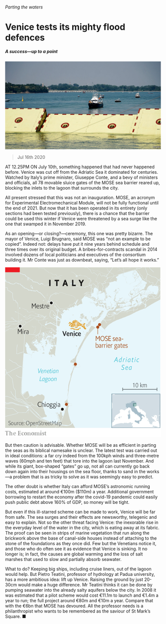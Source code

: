 ###### Parting the waters

# Venice tests its mighty flood defences 

##### A success—up to a point 

![image](images/20200718_EUP505_0.jpg) 

> Jul 16th 2020 

AT 12.25PM ON July 10th, something happened that had never happened before. Venice was cut off from the Adriatic Sea it dominated for centuries. Watched by Italy’s prime minister, Giuseppe Conte, and a bevy of ministers and officials, all 78 movable sluice gates of the MOSE sea barrier reared up, blocking the inlets to the lagoon that surrounds the city.

All present stressed that this was not an inauguration. MOSE, an acronym for Experimental Electromechanical Module, will not be fully functional until the end of 2021. But now that it has been operated in its entirety (only sections had been tested previously), there is a chance that the barrier could be used this winter if Venice were threatened by a sea surge like the one that swamped it in November 2019.


As an opening—or closing?—ceremony, this one was pretty bizarre. The mayor of Venice, Luigi Brugnaro, said MOSE was “not an example to be copied”. Indeed not: delays have put it nine years behind schedule and three times over its original budget. A bribes-for-contracts scandal in 2014 involved dozens of local politicians and executives of the consortium building it. Mr Conte was just as downbeat, saying, “Let’s all hope it works.”

![image](images/20200718_EUM923.png) 


But then caution is advisable. Whether MOSE will be as efficient in parting the seas as its biblical namesake is unclear. The latest test was carried out in ideal conditions: a far cry indeed from the 100kph winds and three-metre waves (60mph and ten feet) that tore into the lagoon last November. And while its giant, box-shaped “gates” go up, not all can currently go back down again into their housings on the sea floor, thanks to sand in the works—a problem that is as tricky to solve as it was seemingly easy to predict.

The other doubt is whether Italy can afford MOSE’s astronomic running costs, estimated at around €100m ($110m) a year. Additional government borrowing to restart the economy after the covid-19 pandemic could easily push public debt above 160% of GDP, so money will be tight.

But even if this ill-starred scheme can be made to work, Venice will be far from safe. The sea surges and their effects are newsworthy, telegenic and easy to explain. Not so the other threat facing Venice: the inexorable rise in the everyday level of the water in the city, which is eating away at its fabric. The proof can be seen in strips of marine vegetation that run along the brickwork above the base of canal-side houses instead of attaching to the stone of the foundations as they once did. Few but the Venetians notice it, and those who do often see it as evidence that Venice is sinking. It no longer is; in fact, the causes are global warming and the loss of salt marshes that used to slow and partially absorb seawater.

What to do? Keeping big ships, including cruise liners, out of the lagoon would help. But Pietro Teatini, professor of hydrology at Padua university, has a more ambitious idea: lift up Venice. Raising the ground by just 20-30cm would make a huge difference. Mr Teatini thinks it can be done by pumping seawater into the already salty aquifers below the city. In 2008 it was estimated that a pilot scheme would cost €11.1m to launch and €1.4m a year to run; the full project around €80m and €10m a year. Compare that with the €6bn that MOSE has devoured. All the professor needs is a philanthropist who wants to be remembered as the saviour of St Mark’s Square. ■

